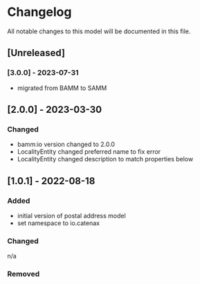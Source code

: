 # Changelog
All notable changes to this model will be documented in this file.

## [Unreleased]

### [3.0.0] - 2023-07-31
- migrated from BAMM to SAMM


## [2.0.0] - 2023-03-30
### Changed
- bamm:io version changed to 2.0.0
- LocalityEntity changed preferred name to fix error
- LocalityEntity changed description to match properties below


## [1.0.1] - 2022-08-18
### Added
- initial version of postal address model
- set namespace to io.catenax

### Changed
n/a

### Removed

